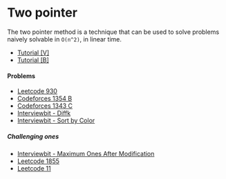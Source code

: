 # Two pointer
The two pointer method is a technique that can be used to solve problems naively solvable in ```O(n^2)```, in linear time.

* [Tutorial [V]](https://youtu.be/ymKrGndnTis)
* [Tutorial [B]](https://www.quora.com/q/techparoksha/The-Two-Pointer-Algorithm)

#### Problems
* [Leetcode 930](https://leetcode.com/problems/binary-subarrays-with-sum/)
* [Codeforces 1354 B](https://codeforces.com/contest/1354/problem/B)
* [Codeforces 1343 C](https://codeforces.com/problemset/problem/1343/C)
* [Interviewbit - Diffk](https://www.interviewbit.com/problems/diffk/)
* [Interviewbit - Sort by Color](https://www.interviewbit.com/problems/sort-by-color/)

##### Challenging ones
* [Interviewbit - Maximum Ones After Modification](https://www.interviewbit.com/problems/maximum-ones-after-modification/)
* [Leetcode 1855](https://leetcode.com/problems/maximum-distance-between-a-pair-of-values/)
* [Leetcode 11](https://leetcode.com/problems/container-with-most-water/)
